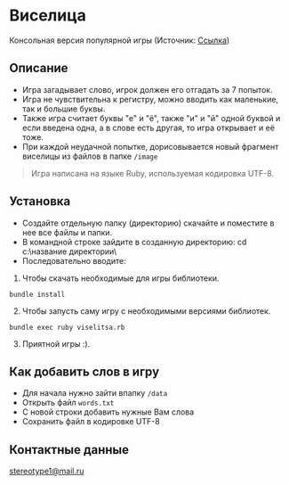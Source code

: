 # Виселица #
Консольная версия популярной игры (Источник: [Cсылка](https://ru.wikipedia.org/wiki/%D0%92%D0%B8%D1%81%D0%B5%D0%BB%D0%B8%D1%86%D0%B0_(%D0%B8%D0%B3%D1%80%D0%B0)))
## Описание ##
* Игра загадывает слово, игрок должен его отгадать за 7 попыток.
* Игра не чувствительна к регистру, можно вводить как маленькие, так и большие буквы.
* Также игра считает буквы "е" и "ё", также "и" и "й" одной буквой и если введена одна, а в слове есть другая, то игра открывает и её тоже.
* При каждой неудачной попытке, дорисовывается новый фрагмент виселицы из файлов в папке `/image`
>Игра написана на языке Ruby, используемая кодировка UTF-8.
## Установка ##
* Создайте отдельную папку (директорию) скачайте и поместите в нее все файлы и папки.
* В командной строке зайдите в созданную директорию: cd c:\название директории\
* Последовательно вводите: 
1. Чтобы скачать необходимые для игры библиотеки.
```
bundle install
```
2. Чтобы запусть саму игру с необходимыми версиями библиотек.
```
bundle exec ruby viselitsa.rb
```
3.  Приятной игры :).
## Как добавить слов в игру ##
- Для начала нужно зайти впапку `/data`
- Открыть файл `words.txt`
- С новой строки добавить нужные Вам слова
- Сохранить файл в кодировке UTF-8

## Контактные данные ##
stereotype1@mail.ru

